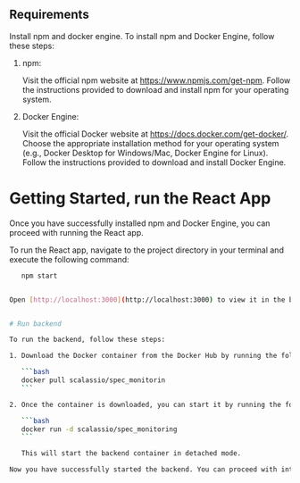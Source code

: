 ## Requirements
Install npm and docker engine. 
To install npm and Docker Engine, follow these steps:

1) npm:

    Visit the official npm website at https://www.npmjs.com/get-npm.
    Follow the instructions provided to download and install npm for your operating system.
2) Docker Engine:

    Visit the official Docker website at https://docs.docker.com/get-docker/.
    Choose the appropriate installation method for your operating system (e.g., Docker Desktop for Windows/Mac, Docker Engine for Linux).
    Follow the instructions provided to download and install Docker Engine.

# Getting Started, run the React App
Once you have successfully installed npm and Docker Engine, you can proceed with running the React app.

To run the React app, navigate to the project directory in your terminal and execute the following command:

 ```bash
    npm start


Open [http://localhost:3000](http://localhost:3000) to view it in the browser the interface of the specturm anomaly detection.


# Run backend

To run the backend, follow these steps:

1. Download the Docker container from the Docker Hub by running the following command in your terminal:

    ```bash
    docker pull scalassio/spec_monitorin
    ```

2. Once the container is downloaded, you can start it by running the following command:

    ```bash
    docker run -d scalassio/spec_monitoring
    ```

    This will start the backend container in detached mode.

Now you have successfully started the backend. You can proceed with interact with the frontend.